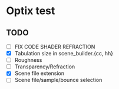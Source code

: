 # Optix test

## TODO
- [ ] FIX CODE SHADER REFRACTION
- [x] Tabulation size in scene_builder.{cc, hh}
- [ ] Roughness
- [ ] Transparency/Refraction
- [x] Scene file extension
- [ ] Scene file/sample/bounce selection